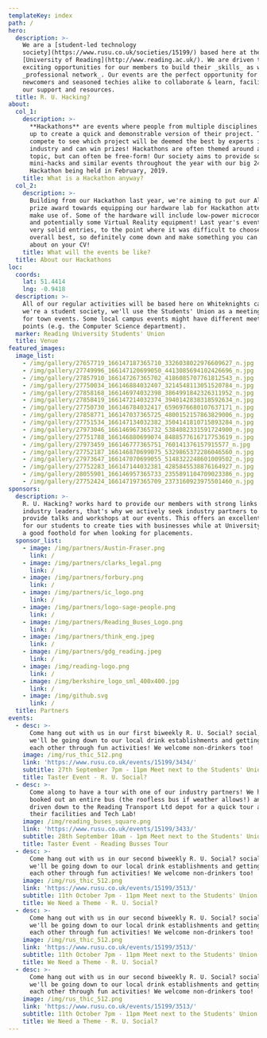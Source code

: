 ```yaml
---
templateKey: index
path: /
hero:
  description: >-
    We are a [student-led technology
    society](https://www.rusu.co.uk/societies/15199/) based here at the
    [University of Reading](http://www.reading.ac.uk/). We are driven to provide
    exciting opportunities for our members to build their _skills_ as well as a
    _professional network_. Our events are the perfect opportunity for both
    newcomers and seasoned techies alike to collaborate & learn, facilitated by
    our support and resources.
  title: R. U. Hacking?
about:
  col_1:
    description: >-
      **Hackathons** are events where people from multiple disciplines can team
      up to create a quick and demonstrable version of their project. The teams
      compete to see which project will be deemed the best by experts in the
      industry and can win prizes! Hackathons are often themed around a certain
      topic, but can often be free-form! Our society aims to provide some
      mini-hacks and similar events throughout the year with our big 24-hour
      Hackathon being held in February, 2019.
    title: What is a Hackathon anyway?
  col_2:
    description: >-
      Building from our Hackathon last year, we're aiming to put our Alumni
      prize award towards equipping our hardware lab for Hackathon attendees to
      make use of. Some of the hardware will include low-power microcontrollers
      and potentially some Virtual Reality equipment! Last year's event had some
      very solid entries, to the point where it was difficult to choose the
      overall best, so definitely come down and make something you can boast
      about on your CV!
    title: What will the events be like?
  title: About our Hackathons
loc:
  coords:
    lat: 51.4414
    lng: -0.9418
  description: >-
    All of our regular activities will be based here on Whiteknights campus! As
    we're a student society, we'll use the Students' Union as a meeting point
    for town events. Some local campus events might have different meeting
    points (e.g. the Computer Science department).
  marker: Reading University Students' Union
  title: Venue
featured_images:
  image_list:
    - /img/gallery/27657719_166147187365710_3326038022976609627_n.jpg
    - /img/gallery/27749996_166147120699050_4413085694102426696_n.jpg
    - /img/gallery/27857910_166147267365702_4186085707761812543_n.jpg
    - /img/gallery/27750034_166146884032407_3214548113051520784_n.jpg
    - /img/gallery/27858168_166146974032398_3864991842326311952_n.jpg
    - /img/gallery/27858419_166147214032374_3940142838318592634_n.jpg
    - /img/gallery/27750730_166146784032417_6596976680107637171_n.jpg
    - /img/gallery/27858771_166147037365725_4800152157863829006_n.jpg
    - /img/gallery/27751534_166147134032382_3504141810715893284_n.jpg
    - /img/gallery/27973046_166146967365732_5384082331591724900_n.jpg
    - /img/gallery/27751788_166146880699074_8488577616717753619_n.jpg
    - /img/gallery/27973459_166146777365751_760141376157915577_n.jpg
    - /img/gallery/27752187_166146870699075_5329865372286046560_n.jpg
    - /img/gallery/27973647_166147070699055_5148322248601009502_n.jpg
    - /img/gallery/27752283_166147144032381_4285845538876164927_n.jpg
    - /img/gallery/28055901_166146957365733_2355891104709023386_n.jpg
    - /img/gallery/27752424_166147197365709_2373160923975501460_n.jpg
sponsors:
  description: >-
    R. U. Hacking? works hard to provide our members with strong links to local
    industry leaders, that's why we actively seek industry partners to come and
    provide talks and workshops at our events. This offers an excellent platform
    for our students to create ties with businesses while at University and get
    a good foothold for when looking for placements.
  sponsor_list:
    - image: /img/partners/Austin-Fraser.png
      link: /
    - image: /img/partners/clarks_legal.png
      link: /
    - image: /img/partners/forbury.png
      link: /
    - image: /img/partners/ic_logo.png
      link: /
    - image: /img/partners/logo-sage-people.png
      link: /
    - image: /img/partners/Reading_Buses_Logo.png
      link: /
    - image: /img/partners/think_eng.jpeg
      link: /
    - image: /img/partners/gdg_reading.jpeg
      link: /
    - image: /img/reading-logo.png
      link: /
    - image: /img/berkshire_logo_sml_400x400.jpg
      link: /
    - image: /img/github.svg
      link: /
  title: Partners
events:
  - desc: >-
      Come hang out with us in our first biweekly R. U. Social? social, where
      we'll be going down to our local drink establishments and getting to know
      each other through fun activities! We welcome non-drinkers too!
    image: /img/rus_thic_512.png
    link: 'https://www.rusu.co.uk/events/15199/3434/'
    subtitle: 27th September 7pm - 11pm Meet next to the Students' Union
    title: Taster Event - R. U. Social?
  - desc: >-
      Come along to have a tour with one of our industry partners! We have
      booked out an entire bus (the roofless bus if weather allows!) and getting
      driven down to the Reading Transport Ltd depot for a quick tour around
      their facilities and Tech Lab!
    image: /img/reading_buses_square.png
    link: 'https://www.rusu.co.uk/events/15199/3433/'
    subtitle: 28th September 10am - 1pm Meet next to the Students' Union
    title: Taster Event - Reading Busses Tour
  - desc: >-
      Come hang out with us in our second biweekly R. U. Social? social, where
      we'll be going down to our local drink establishments and getting to know
      each other through fun activities! We welcome non-drinkers too!
    image: /img/rus_thic_512.png
    link: 'https://www.rusu.co.uk/events/15199/3513/'
    subtitle: 11th October 7pm - 11pm Meet next to the Students' Union
    title: We Need a Theme - R. U. Social?
  - desc: >-
      Come hang out with us in our second biweekly R. U. Social? social, where
      we'll be going down to our local drink establishments and getting to know
      each other through fun activities! We welcome non-drinkers too!
    image: /img/rus_thic_512.png
    link: 'https://www.rusu.co.uk/events/15199/3513/'
    subtitle: 11th October 7pm - 11pm Meet next to the Students' Union
    title: We Need a Theme - R. U. Social?
  - desc: >-
      Come hang out with us in our second biweekly R. U. Social? social, where
      we'll be going down to our local drink establishments and getting to know
      each other through fun activities! We welcome non-drinkers too!
    image: /img/rus_thic_512.png
    link: 'https://www.rusu.co.uk/events/15199/3513/'
    subtitle: 11th October 7pm - 11pm Meet next to the Students' Union
    title: We Need a Theme - R. U. Social?
---
```



